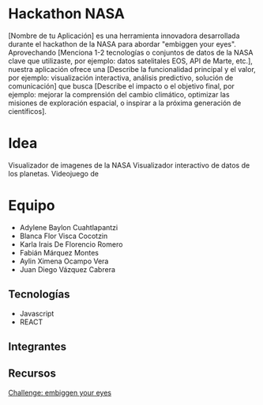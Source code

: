 # Hackathon NASA
[Nombre de tu Aplicación] es una herramienta innovadora desarrollada durante el hackathon de la NASA para abordar "embiggen your eyes". Aprovechando [Menciona 1-2 tecnologías o conjuntos de datos de la NASA clave que utilizaste, por ejemplo: datos satelitales EOS, API de Marte, etc.], nuestra aplicación ofrece una [Describe la funcionalidad principal y el valor, por ejemplo: visualización interactiva, análisis predictivo, solución de comunicación] que busca [Describe el impacto o el objetivo final, por ejemplo: mejorar la comprensión del cambio climático, optimizar las misiones de exploración espacial, o inspirar a la próxima generación de científicos].

# Idea
Visualizador de imagenes de la NASA
Visualizador interactivo de datos de los planetas.
Videojuego de 

# Equipo
- Adylene Baylon Cuahtlapantzi
- Blanca Flor Visca Cocotzin
- Karla Irais De Florencio Romero
- Fabián Márquez Montes
- Aylin Ximena Ocampo Vera
- Juan Diego Vázquez Cabrera

## Tecnologías
- Javascript
- REACT

## Integrantes

## Recursos
[Challenge: embiggen your eyes](https://www.spaceappschallenge.org/2025/challenges/embiggen-your-eyes/?tab=resources)